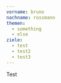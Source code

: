 ```yaml
---
vorname: bruno
nachname: rossmann
themen:
  - something
  - else
ziele:
  - test
  - test2
  - test3
---
```


Test